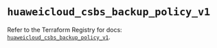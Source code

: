 # `huaweicloud_csbs_backup_policy_v1`

Refer to the Terraform Registry for docs: [`huaweicloud_csbs_backup_policy_v1`](https://registry.terraform.io/providers/huaweicloud/huaweicloud/1.71.1/docs/resources/csbs_backup_policy_v1).
